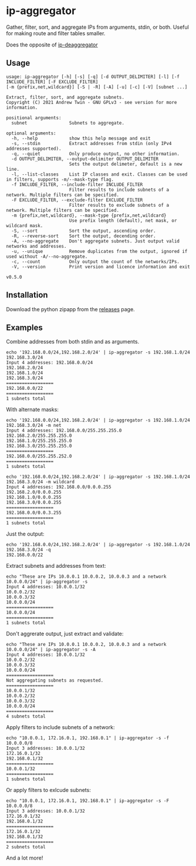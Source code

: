 # ip-aggregator
Gather, filter, sort, and aggregate IPs from arguments, stdin, or both. Useful for making route and filter tables smaller.

Does the opposite of [ip-deaggregator](https://github.com/andrewtwin/ip-deaggregator)

## Usage
```
usage: ip-aggregator [-h] [-s] [-q] [-d OUTPUT_DELIMITER] [-l] [-f INCLUDE_FILTER] [-F EXCLUDE_FILTER]
[-m {prefix,net,wildcard}] [-S | -R] [-A] [-u] [-c] [-V] [subnet ...]

Extract, filter, sort, and aggregate subnets.
Copyright (C) 2021 Andrew Twin - GNU GPLv3 - see version for more information.

positional arguments:
  subnet                Subnets to aggregate.

optional arguments:
  -h, --help            show this help message and exit
  -s, --stdin           Extract addresses from stdin (only IPv4 addresses supported).
  -q, --quiet           Only produce output, no other information.
  -d OUTPUT_DELIMITER, --output-delimiter OUTPUT_DELIMITER
                        Sets the output delimeter, default is a new line.
  -l, --list-classes    List IP classes and exit. Classes can be used in filters, supports -m/--mask-type flag.
  -f INCLUDE_FILTER, --include-filter INCLUDE_FILTER
                        Filter results to include subnets of a network. Multiple filters can be specified.
  -F EXCLUDE_FILTER, --exclude-filter EXCLUDE_FILTER
                        Filter results to exclude subnets of a network. Multiple filters can be specified.
  -m {prefix,net,wildcard}, --mask-type {prefix,net,wildcard}
                        Use prefix length (default), net mask, or wildcard mask.
  -S, --sort            Sort the output, ascending order.
  -R, --reverse-sort    Sort the output, decending order.
  -A, --no-aggregate    Don't aggregate subnets. Just output valid networks and addresses.
  -u, --unique          Remove duplicates from the output, ignored if used without -A/--no-aggregate.
  -c, --count           Only output the count of the networks/IPs.
  -V, --version         Print version and licence information and exit

v0.5.0
```
## Installation
Download the python zipapp from the [releases](https://github.com/andrewtwin/ip-aggregator/releases) page.

## Examples

Combine addresses from both stdin and as arguments.
```
echo '192.168.0.0/24,192.168.2.0/24' | ip-aggregator -s 192.168.1.0/24 192.168.3.0/24
Input 4 addresses: 192.168.0.0/24
192.168.2.0/24
192.168.1.0/24
192.168.3.0/24
==================
192.168.0.0/22
==================
1 subnets total
```

With alternate masks:
```
echo '192.168.0.0/24,192.168.2.0/24' | ip-aggregator -s 192.168.1.0/24 192.168.3.0/24 -m net
Input 4 addresses: 192.168.0.0/255.255.255.0
192.168.2.0/255.255.255.0
192.168.1.0/255.255.255.0
192.168.3.0/255.255.255.0
==================
192.168.0.0/255.255.252.0
==================
1 subnets total
```

```
echo '192.168.0.0/24,192.168.2.0/24' | ip-aggregator -s 192.168.1.0/24 192.168.3.0/24 -m wildcard
Input 4 addresses: 192.168.0.0/0.0.0.255
192.168.2.0/0.0.0.255
192.168.1.0/0.0.0.255
192.168.3.0/0.0.0.255
==================
192.168.0.0/0.0.3.255
==================
1 subnets total
```

Just the output:
```
echo '192.168.0.0/24,192.168.2.0/24' | ip-aggregator -s 192.168.1.0/24 192.168.3.0/24 -q
192.168.0.0/22
```

Extract subnets and addresses from text:
```
echo "These are IPs 10.0.0.1 10.0.0.2, 10.0.0.3 and a network 10.0.0.0/24" | ip-aggregator -s
Input 4 addresses: 10.0.0.1/32
10.0.0.2/32
10.0.0.3/32
10.0.0.0/24
==================
10.0.0.0/24
==================
1 subnets total
```

Don't aggrerate output, just extract and validate:
```
echo "These are IPs 10.0.0.1 10.0.0.2, 10.0.0.3 and a network 10.0.0.0/24" | ip-aggregator -s -A
Input 4 addresses: 10.0.0.1/32
10.0.0.2/32
10.0.0.3/32
10.0.0.0/24
==================
Not aggregating subnets as requested.
==================
10.0.0.1/32
10.0.0.2/32
10.0.0.3/32
10.0.0.0/24
==================
4 subnets total
```

Apply filters to include subnets of a network:
```
echo "10.0.0.1, 172.16.0.1, 192.168.0.1" | ip-aggregator -s -f 10.0.0.0/8
Input 3 addresses: 10.0.0.1/32
172.16.0.1/32
192.168.0.1/32
==================
10.0.0.1/32
==================
1 subnets total
```

Or apply filters to exlcude subnets:
```
echo "10.0.0.1, 172.16.0.1, 192.168.0.1" | ip-aggregator -s -F 10.0.0.0/8
Input 3 addresses: 10.0.0.1/32
172.16.0.1/32
192.168.0.1/32
==================
172.16.0.1/32
192.168.0.1/32
==================
2 subnets total
```

And a lot more!

